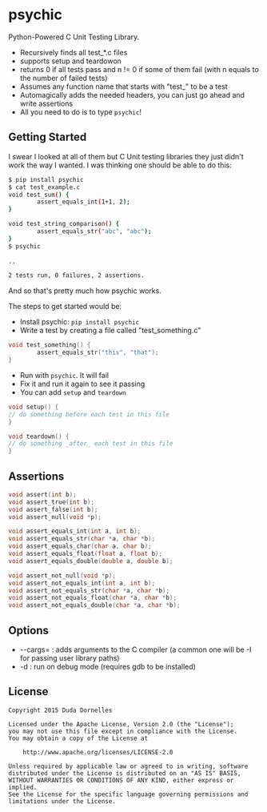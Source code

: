 # psychic

Python-Powered C Unit Testing Library.
* Recursively finds all test_*.c files
* supports setup and teardowon
* returns 0 if all tests pass and n != 0 if some of them fail (with n equals to the number of failed tests)
* Assumes any function name that starts with "test_" to be a test
* Automagically adds the needed headers, you can just go ahead and write assertions
* All you need to do is to type `psychic`!

## Getting Started

I swear I looked at all of them but C Unit testing libraries they just didn't work the way I wanted. I was thinking one should be able to do this:

```sh
$ pip install psychic
$ cat test_example.c
void test_sum() {
        assert_equals_int(1+1, 2);
}

void test_string_comparison() {
        assert_equals_str("abc", "abc");
}
$ psychic
        
..

2 tests run, 0 failures, 2 assertions.
```
And so that's pretty much how psychic works.

The steps to get started would be:

* Install psychic: `pip install psychic`
* Write a test by creating a file called "test_something.c"
```c
void test_something() {
        assert_equals_str("this", "that");
}
```
* Run with `psychic`. It will fail
* Fix it and run it again to see it passing
* You can add `setup` and `teardown`
```c
void setup() {
// do something before each test in this file
}

void teardown() {
// do something _after_ each test in this file
}
```

## Assertions
```c
void assert(int b);
void assert_true(int b);
void assert_false(int b);
void assert_null(void *p);

void assert_equals_int(int a, int b);
void assert_equals_str(char *a, char *b);
void assert_equals_char(char a, char b);
void assert_equals_float(float a, float b);
void assert_equals_double(double a, double b);

void assert_not_null(void *p);
void assert_not_equals_int(int a, int b);
void assert_not_equals_str(char *a, char *b);
void assert_not_equals_float(char *a, char *b);
void assert_not_equals_double(char *a, char *b);
```

## Options
* --cargs= : adds arguments to the C compiler (a common one will be -I for passing user library paths)
* -d : run on debug mode (requires gdb to be installed)

## License
```
Copyright 2015 Duda Dornelles

Licensed under the Apache License, Version 2.0 (the "License");
you may not use this file except in compliance with the License.
You may obtain a copy of the License at

    http://www.apache.org/licenses/LICENSE-2.0

Unless required by applicable law or agreed to in writing, software
distributed under the License is distributed on an "AS IS" BASIS,
WITHOUT WARRANTIES OR CONDITIONS OF ANY KIND, either express or implied.
See the License for the specific language governing permissions and
limitations under the License.
```
